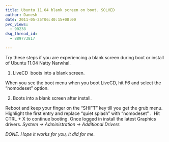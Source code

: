 ```yaml
---
title: Ubuntu 11.04 blank screen on boot. SOLVED
author: Danesh
date: 2011-05-25T06:40:15+00:00
pvc_views:
  - 90238
dsq_thread_id:
  - 889773817

---
```

Try these steps if you are experiencing a blank screen during boot or install of Ubuntu 11.04 Natty Narwhal.

1. LiveCD  boots into a blank screen.

When you see the boot menu when you boot LiveCD, hit F6 and select the &#8220;nomodeset&#8221; option.

2. Boots into a blank screen after install.

Reboot and keep your finger on the &#8220;SHIFT&#8221; key till you get the grub menu. Highlight the first entry and replace &#8220;quiet splash&#8221; with &#8220;nomodeset&#8221; .  Hit CTRL + X to continue booting. Once logged in install the latest Graphics drivers. _System -> Administration -> Additional Drivers_

_DONE. Hope it works for you, it did for me._